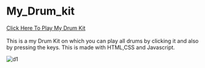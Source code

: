 # My_Drum_kit
<a href="https://manishgihub.github.io/My_Drum_kit/">Click Here To Play My Drum Kit</a><br><br>
This is a my Drum Kit on which you can play all drums by clicking it and also by pressing the keys. This is made with HTML,CSS and Javascript. 


![d1](https://user-images.githubusercontent.com/102681545/224467505-98a14756-c3de-4297-b592-6b3df6ce319c.JPG)
